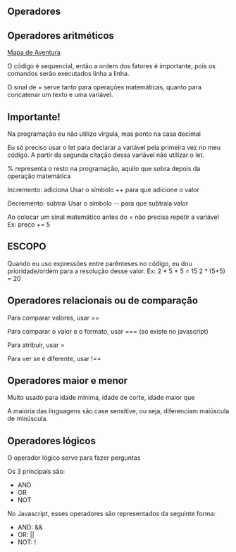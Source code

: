 
## Operadores 

## Operadores aritméticos

[Mapa de Aventura](https://helpful-jump-17b.notion.site/Mapa-de-aventura-91f3e9bd923842149d4dba754dc65c07?p=bd2a3b0673664c6d977a0686ba0d86cd&pm=c)

O código é sequencial, então a ordem dos fatores é importante, pois os comandos serão executados linha a linha. 

O sinal de + serve tanto para operações matemáticas, quanto para concatenar um texto e uma variável. 

## Importante! 
Na programação eu não utilizo vírgula, mas ponto na casa decimal

Eu só preciso usar o let para declarar a variável pela primeira vez no meu código. A partir da segunda citação dessa variável não utilizar o let. 

% representa o resto na programação, aquilo que sobra depois da operação matemática

Incremento: adiciona
Usar o símbolo ++ para que adicione o valor

Decremento: subtrai
Usar o símbolo -- para que subtraia valor

Ao colocar um sinal matemático antes do = não precisa repetir a variável
Ex: preco += 5

## ESCOPO
Quando eu uso expressões entre parênteses no código, eu dou prioridade/ordem para a resolução desse valor.
Ex: 2 * 5 + 5 = 15
2 * (5+5) = 20


## Operadores relacionais ou de comparação

Para comparar valores, usar ==

Para comparar o valor e o formato, usar === (só existe no javascript)

Para atribuir, usar =

Para ver se é diferente, usar !==


## Operadores maior e menor 

Muito usado para idade mínima, idade de corte, idade maior que

A maioria das linguagens são case sensitive, ou seja, diferenciam maiúscula de minúscula.


## Operadores lógicos

O operador lógico serve para fazer perguntas

Os 3 principais são: 
- AND
- OR
- NOT

No Javascript, esses operadores são representados da seguinte forma:

- AND: &&
- OR: ||
- NOT: !